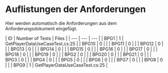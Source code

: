# Auflistungen der Anforderungen

Hier werden automatisch die Anforderungen aus dem Anforderungsdokument eingefügt.

[//]: # (Script-Start)
| ID | Number of Tests | Files |
| --- | --- | --- |
| BPG1 | 1 | GetPlayerDataUseCaseTest.cs:25 |
| BPG10 | 0 |  |
| BPG11 | 0 |  |
| BPG12 | 0 |  |
| BPG13 | 0 |  |
| BPG14 | 0 |  |
| BPG15 | 0 |  |
| BPG16 | 0 |  |
| BPG17 | 0 |  |
| BPG18 | 0 |  |
| BPG19 | 0 |  |
| BPG2 | 0 |  |
| BPG20 | 0 |  |
| BPG21 | 0 |  |
| BPG3 | 0 |  |
| BPG4 | 0 |  |
| BPG5 | 0 |  |
| BPG6 | 0 |  |
| BPG7 | 0 |  |
| BPG8 | 0 |  |
| BPG9 | 1 | GetPlayerDataUseCaseTest.cs:25 |
